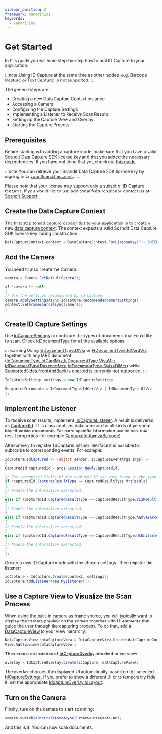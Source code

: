 ```yaml
---
sidebar_position: 2
framework: xamarinIos
keywords:
  - xamarinIos
---
```


# Get Started

In this guide you will learn step-by-step how to add ID Capture to your application.

:::note
Using ID Capture at the same time as other modes (e.g. Barcode Capture or Text Capture) is not supported.
:::

The general steps are:

- Creating a new Data Capture Context instance
- Accessing a Camera
- Configuring the Capture Settings
- Implementing a Listener to Receive Scan Results
- Setting up the Capture View and Overlay
- Starting the Capture Process

## Prerequisites

Before starting with adding a capture mode, make sure that you have a valid Scandit Data Capture SDK license key and
that you added the necessary dependencies. If you have not done that yet, check out [this guide](../add-sdk.md).

:::note
You can retrieve your Scandit Data Capture SDK license key by signing in to [your Scandit account](https://ssl.scandit.com/dashboard/sign-in).
:::

Please note that your license may support only a subset of ID Capture features. If you would like to use additional features please contact us at [Scandit Support](mailto:support@scandit.com).

## Create the Data Capture Context

The first step to add capture capabilities to your application is to create a new [data capture context](https://docs.scandit.com/data-capture-sdk/xamarin.ios/core/api/data-capture-context.html#class-scandit.datacapture.core.DataCaptureContext). The context expects a valid Scandit Data Capture SDK license key during construction.

```csharp
DataCaptureContext context = DataCaptureContext.ForLicenseKey("-- ENTER YOUR SCANDIT LICENSE KEY HERE --");
```

## Add the Camera

You need to also create the [Camera](https://docs.scandit.com/data-capture-sdk/xamarin.ios/core/api/camera.html#class-scandit.datacapture.core.Camera):

```csharp
camera = Camera.GetDefaultCamera();

if (camera != null)
{
// Use the settings recommended by id capture.
camera.ApplySettingsAsync(IdCapture.RecommendedCameraSettings);
context.SetFrameSourceAsync(camera);
}
```

## Create ID Capture Settings

Use [IdCaptureSettings](https://docs.scandit.com/data-capture-sdk/xamarin.ios/id-capture/api/id-capture-settings.html#class-scandit.datacapture.id.IdCaptureSettings) to configure the types of documents that you’d like to scan. Check [IdDocumentType](https://docs.scandit.com/data-capture-sdk/xamarin.ios/id-capture/api/id-document-type.html#enum-scandit.datacapture.id.IdDocumentType) for all the available options.

::: warning
Using [IdDocumentType.DlViz](https://docs.scandit.com/data-capture-sdk/xamarin.ios/id-capture/api/id-document-type.html#value-scandit.datacapture.id.IdDocumentType.DlViz) or [IdDocumentType.IdCardViz](https://docs.scandit.com/data-capture-sdk/xamarin.ios/id-capture/api/id-document-type.html#value-scandit.datacapture.id.IdDocumentType.IdCardViz) together with any MRZ document ([IdDocumentType.IdCardMrz](https://docs.scandit.com/data-capture-sdk/xamarin.ios/id-capture/api/id-document-type.html#value-scandit.datacapture.id.IdDocumentType.IdCardMrz),[IdDocumentType.VisaMrz](https://docs.scandit.com/data-capture-sdk/xamarin.ios/id-capture/api/id-document-type.html#value-scandit.datacapture.id.IdDocumentType.VisaMrz), [IdDocumentType.PassportMrz](https://docs.scandit.com/data-capture-sdk/xamarin.ios/id-capture/api/id-document-type.html#value-scandit.datacapture.id.IdDocumentType.PassportMrz), [IdDocumentType.SwissDlMrz](https://docs.scandit.com/data-capture-sdk/xamarin.ios/id-capture/api/id-document-type.html#value-scandit.datacapture.id.IdDocumentType.SwissDlMrz)) while [SupportedSides.FrontAndBack](https://docs.scandit.com/data-capture-sdk/xamarin.ios/id-capture/api/id-supported-document-sides.html#value-scandit.datacapture.id.SupportedSides.FrontAndBack) is enabled is currently not supported.
:::

```csharp
IdCaptureSettings settings = new IdCaptureSettings
{
SupportedDocuments = IdDocumentType.IdCardViz | IdDocumentType.DlViz | IdDocumentType.AamvaBarcode
};
```

## Implement the Listener

To receive scan results, implement [IIdCaptureListener](https://docs.scandit.com/data-capture-sdk/xamarin.ios/id-capture/api/id-capture-listener.html#interface-scandit.datacapture.id.IIdCaptureListener). A result is delivered as [CapturedId](https://docs.scandit.com/data-capture-sdk/xamarin.ios/id-capture/api/captured-id.html#class-scandit.datacapture.id.CapturedId). This class
contains data common for all kinds of personal identification documents. For more specific information use its non-_null_ result properties (for example [CapturedId.AamvaBarcode](https://docs.scandit.com/data-capture-sdk/xamarin.ios/id-capture/api/captured-id.html#property-scandit.datacapture.id.CapturedId.AamvaBarcode)).

Alternatively to register [IIdCaptureListener](https://docs.scandit.com/data-capture-sdk/xamarin.ios/id-capture/api/id-capture-listener.html#interface-scandit.datacapture.id.IIdCaptureListener) interface it is possible to subscribe to corresponding events. For example:

```csharp
idCapture.IdCaptured += (object sender, IdCaptureEventArgs args) =>
{
CapturedId capturedId = args.Session.NewlyCapturedId;

// The recognized fields of the captured ID can vary based on the type.
if (capturedId.CapturedResultType == CapturedResultType.MrzResult)
{
// Handle the information extracted.
}
else if (capturedId.CapturedResultType == CapturedResultType.VizResult)
{
// Handle the information extracted.
}
else if (capturedId.CapturedResultType == CapturedResultType.AamvaBarcodeResult)
{
// Handle the information extracted.
}
else if (capturedId.CapturedResultType == CapturedResultType.UsUniformedServicesBarcodeResult)
{
// Handle the information extracted.
}
};
```

Create a new ID Capture mode with the chosen settings. Then register the listener:

```csharp
idCapture = IdCapture.Create(context, settings);
idCapture.AddListener(new MyListener())
```

## Use a Capture View to Visualize the Scan Process

When using the built-in camera as frame source, you will typically want to display the camera preview on the screen together with UI elements that guide the user through the capturing process. To do that, add a [DataCaptureView](https://docs.scandit.com/data-capture-sdk/xamarin.ios/core/api/ui/data-capture-view.html#class-scandit.datacapture.core.ui.DataCaptureView) to your view hierarchy:

```csharp
DataCaptureView dataCaptureView = DataCaptureView.Create(dataCaptureContext, View.Bounds);
View.AddSubview(dataCaptureView);
```

Then create an instance of [IdCaptureOverlay](https://docs.scandit.com/data-capture-sdk/xamarin.ios/id-capture/api/ui/id-capture-overlay.html#class-scandit.datacapture.id.ui.IdCaptureOverlay) attached to the view:

```csharp
overlay = IdCaptureOverlay.Create(idCapture, dataCaptureView);
```

The overlay chooses the displayed UI automatically, based on the selected [IdCaptureSettings](https://docs.scandit.com/data-capture-sdk/xamarin.ios/id-capture/api/id-capture-settings.html#class-scandit.datacapture.id.IdCaptureSettings). If you prefer to show a different UI or to temporarily hide it, set the appropriate [IdCaptureOverlay.IdLayout](https://docs.scandit.com/data-capture-sdk/xamarin.ios/id-capture/api/ui/id-capture-overlay.html#property-scandit.datacapture.id.ui.IdCaptureOverlay.IdLayout).

## Turn on the Camera

Finally, turn on the camera to start scanning:

```csharp
camera.SwitchToDesiredStateAsync(FrameSourceState.On);
```

And this is it. You can now scan documents.
